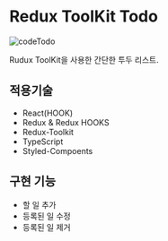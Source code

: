 # Redux ToolKit Todo

![codeTodo](https://i.postimg.cc/13QdQd4c/screencapture-localhost-3002-2021-10-03-22-07-01.png)

Rudux ToolKit을 사용한 간단한 투두 리스트.

## 적용기술

- React(HOOK)
- Redux & Redux HOOKS
- Redux-Toolkit
- TypeScript
- Styled-Compoents

## 구현 기능

- 할 일 추가
- 등록된 일 수정
- 등록된 일 제거
